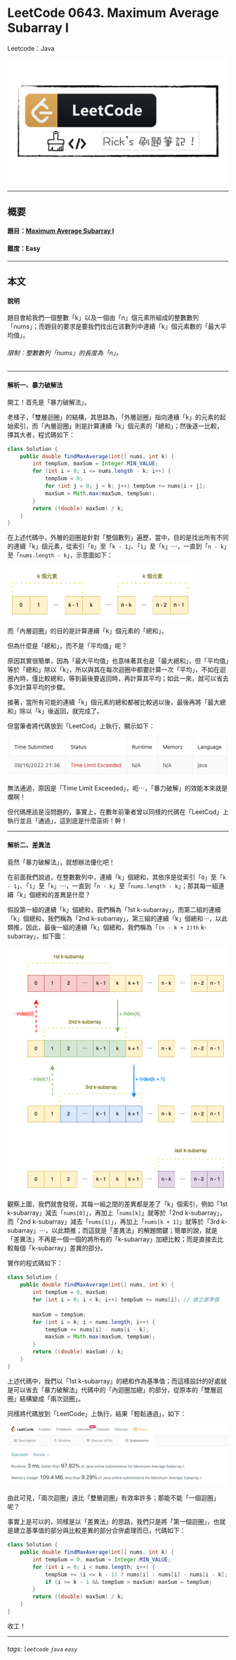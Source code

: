 # LeetCode 0643. Maximum Average Subarray I
Leetcode：Java

![](https://github.com/rickbsr/LeetCode/blob/main/pics/leetcode.png?raw=true)

---

## 概要

#### 題目：[Maximum Average Subarray I](https://leetcode.com/problems/maximum-average-subarray-i/)

#### 難度：Easy

---

## 本文

#### 說明

題目會給我們一個整數「k」以及一個由「n」個元素所組成的整數數列「nums」；而題目的要求是要我們找出在該數列中連續「k」個元素數的「最大平均值」。

###### 限制：整數數列「nums」的長度為「n」。

---

#### 解析一、暴力破解法

開工！首先是「暴力破解法」。

老樣子，「雙層迴圈」的結構，其思路為，「外層迴圈」指向連續「k」的元素的起始索引，而「內層迴圈」則是計算連續「k」個元素的「總和」；然後逐一比較，擇其大者，程式碼如下：

```java
class Solution {
    public double findMaxAverage(int[] nums, int k) {
        int tempSum, maxSum = Integer.MIN_VALUE;
        for (int i = 0; i <= nums.length - k; i++) {
            tempSum = 0;
            for (int j = 0; j < k; j++) tempSum += nums[i + j];
            maxSum = Math.max(maxSum, tempSum);
        }
        return ((double) maxSum) / k;
    }
}
```

在上述代碼中，外層的迴圈是針對「整個數列」遍歷，當中，目的是找出所有不同的連續「k」個元素，從索引「`0`」至「`k - 1`」、「`1`」至「`k`」⋯，一直到「`n - k`」至「`nums.length - k`」，示意圖如下：

![](https://github.com/rickbsr/LeetCode/blob/main/pics/0643_maximum_average_subarray_i_nk.png?raw=true)

而「內層迴圈」的目的是計算連續「k」個元素的「總和」。

但為什麼是「總和」，而不是「平均值」呢？

原因其實很簡單，因為「最大平均值」也意味著其也是「最大總和」，但「平均值」等於「總和」除以「k」，所以與其在每次迴圈中都要計算一次「平均」，不如在迴圈內時，僅比較總和，等到最後要返回時，再計算其平均；如此一來，就可以省去多次計算平均的步驟。

接著，當所有可能的連續「k」個元素的總和都被比較過以後，最後再將「最大總和」除以「k」後返回，就完成了。

但當筆者將代碼放到「LeetCod」上執行，顯示如下：

![](https://github.com/rickbsr/LeetCode/blob/main/pics/0643_maximum_average_subarray_i_error.png?raw=true)

無法通過，原因是「Time Limit Exceeded」，呃⋯，「暴力破解」的效能本來就是爛啊！

但代碼應該是沒問題的，事實上，在數年前筆者曾以同樣的代碼在「LeetCod」上執行並且「通過」，這到底是什麼巫術！幹！

---

#### 解析二、差異法

竟然「暴力破解法」，就想辦法優化吧！

在前面我們說過，在整數數列中，連續「k」個總和，其依序是從索引「`0`」至「`k - 1`」、「`1`」至「`k`」⋯，一直到「`n - k`」至「`nums.length - k`」；那其每一組連續「k」個總和的差異是什麼？

假設第一組的連續「k」個總和，我們稱為「1st k-subarray」，而第二組的連續「k」個總和，我們稱為「2nd k-subarray」，第三組的連續「k」個總和⋯，以此類推，因此，最後一組的連續「k」個總和，我們稱為「`(n - k + 1)th` k-subarray」，如下圖：

![](https://github.com/rickbsr/LeetCode/blob/main/pics/0643_maximum_average_subarray_i_diff.png?raw=true)

觀察上圖，我們就會發現，其每一組之間的差異都是差了「k」個索引，例如「1st k-subarray」減去「`nums[0]`」，再加上「`nums[k]`」就等於「2nd k-subarray」，而「2nd k-subarray」減去「`nums[1]`」，再加上「`nums[k + 1]`」就等於「3rd k-subarray」⋯，以此類推；而這就是「差異法」的解題關鍵；簡單的說，就是「差異法」不再是一個一個的將所有的「k-subarray」加總比較；而是直接去比較每個「k-subarray」差異的部分。

實作的程式碼如下：

```java
class Solution {
    public double findMaxAverage(int[] nums, int k) {
        int tempSum = 0, maxSum;
        for (int i = 0; i < k; i++) tempSum += nums[i]; // 建立基準值

        maxSum = tempSum;
        for (int i = k; i < nums.length; i++) {
            tempSum += nums[i] - nums[i - k];
            maxSum = Math.max(maxSum, tempSum);
        }
        return ((double) maxSum) / k;
    }
}
```

上述代碼中，我們以「1st k-subarray」的總和作為基準值；而這樣設計的好處就是可以省去「暴力破解法」代碼中的「內迴圈加總」的部分，從原本的「雙層迴圈」結構變成「兩次迴圈」。

同樣將代碼放到「LeetCode」上執行，結果「輕鬆通過」，如下：

![](https://github.com/rickbsr/LeetCode/blob/main/pics/0643_maximum_average_subarray_i_pass.png?raw=true)

由此可見，「兩次迴圈」遠比「雙層迴圈」有效率許多；那能不能「一個迴圈」呢？

事實上是可以的，同樣是以「差異法」的思路，我們只是將「第一個迴圈」，也就是建立基準值的部分與比較差異的部分合併處理而已，代碼如下：

```java
class Solution {
    public double findMaxAverage(int[] nums, int k) {
        int tempSum = 0, maxSum = Integer.MIN_VALUE;
        for (int i = 0; i < nums.length; i++) {
            tempSum += (i <= k - 1) ? nums[i] : nums[i] - nums[i - k];
            if (i >= k - 1 && tempSum > maxSum) maxSum = tempSum;
        }
        return ((double) maxSum) / k;
    }
}
```

收工！

---

###### tags: `leetcode` `java` `easy`